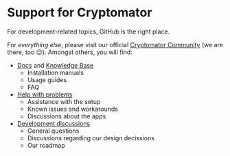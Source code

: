 # Support for Cryptomator

For development-related topics, GitHub is the right place.

For _everything else_, please visit our official [Cryptomator Community](https://community.cryptomator.org) (we are there, too :wink:). Amongst others, you will find:

- [Docs](https://docs.cryptomator.org/) and [Knowledge Base](https://community.cryptomator.org/c/kb)
  - Installation manuals
  - Usage guides
  - FAQ
- [Help with problems](https://community.cryptomator.org/c/help)
  - Assistance with the setup
  - Known issues and workarounds
  - Discussions about the apps
- [Development discussions](https://community.cryptomator.org/c/development)
  - General questions
  - Discussions regarding our design decissions
  - Our roadmap
